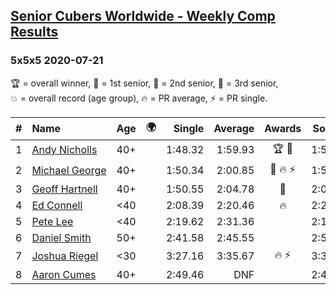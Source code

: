 <style>table {white-space: nowrap;}</style>
<link rel="stylesheet" type="text/css" href="/scw-comp/css/flags.css" />

## [Senior Cubers Worldwide - Weekly Comp Results](/scw-comp/results/)
### 5x5x5 2020-07-21

<span style="white-space: nowrap;">🏆 = overall winner</span>, <span style="white-space: nowrap;">🥇 = 1st senior</span>, <span style="white-space: nowrap;">🥈 = 2nd senior</span>, <span style="white-space: nowrap;">🥉 = 3rd senior</span>, <span style="white-space: nowrap;">💥 = overall record (age group)</span>, <span style="white-space: nowrap;">🔥 = PR average</span>, <span style="white-space: nowrap;">⚡ = PR single</span>.

| # | Name | Age | 🌍 | Single | Average | Awards | Solve 1 | Solve 2 | Solve 3 | Solve 4 | Solve 5 | Video |
| :--: | :-- | :--: | :--: | --: | --: | :--: | --: | --: | --: | --: | --: | :-- |
| 1 | [Andy Nicholls](../../persons/andy_nicholls/555.md) | 40+ | <i class="flag flag-GB" /> | 1:48.32 | 1:59.93 | 🏆 🥇 | 1:54.52 | 2:01.26 | 2:06.35 | 1:48.32 | 2:04.01 | [Desktop](https://www.facebook.com/events/3081159145282455/permalink/3099228750142161) / [Mobile](https://m.facebook.com/events/3081159145282455?view=permalink&id=3099228750142161) |
| 2 | [Michael George](../../persons/michael_george/555.md) | 40+ | <i class="flag flag-GB" /> | 1:50.34 | 2:00.85 | 🥈 🔥 ⚡ | 1:50.34 | 2:01.54 | 2:00.57 | 2:00.45 | 2:23.00 | [Desktop](https://www.facebook.com/michael.george.545/videos/10214016542247959) / [Mobile](https://m.facebook.com/michael.george.545/videos/10214016542247959) |
| 3 | [Geoff Hartnell](../../persons/geoff_hartnell/555.md) | 40+ | <i class="flag flag-GB" /> | 1:50.55 | 2:04.78 | 🥉 | 2:05.67 | 2:02.64 | 1:50.55 | 2:20.48 | 2:06.03 | [Desktop](https://www.facebook.com/events/3081159145282455/permalink/3093503174048052) / [Mobile](https://m.facebook.com/events/3081159145282455?view=permalink&id=3093503174048052) |
| 4 | [Ed Connell](../../persons/ed_connell/555.md) | <40 | <i class="flag flag-IE" /> | 2:08.39 | 2:20.46 | 🔥 | 2:22.09 | 2:22.57 | 2:08.39 | 3:07.73 | 2:16.71 | [Desktop](https://www.facebook.com/events/3081159145282455/permalink/3093755244022845) / [Mobile](https://m.facebook.com/events/3081159145282455?view=permalink&id=3093755244022845) |
| 5 | [Pete Lee](../../persons/pete_lee/555.md) | <40 | <i class="flag flag-GB" /> | 2:19.62 | 2:31.36 |  | 2:19.62 | 2:52.43 | 2:24.92 | 2:37.61 | 2:31.56 | [Desktop](https://www.facebook.com/events/3081159145282455/permalink/3097239843674385) / [Mobile](https://m.facebook.com/events/3081159145282455?view=permalink&id=3097239843674385) |
| 6 | [Daniel Smith](../../persons/daniel_smith/555.md) | 50+ | <i class="flag flag-US" /> | 2:41.58 | 2:45.55 |  | 2:53.34 | 2:41.58 | 2:41.73 | DNS | DNS | [Desktop](https://www.facebook.com/events/3081159145282455/permalink/3097459720319064) / [Mobile](https://m.facebook.com/events/3081159145282455?view=permalink&id=3097459720319064) |
| 7 | [Joshua Riegel](../../persons/joshua_riegel/555.md) | <30 | <i class="flag flag-US" /> | 3:27.16 | 3:35.67 | 🔥 ⚡ | 3:37.82 | 3:27.16 | 3:42.02 | DNS | DNS | [Desktop](https://www.facebook.com/events/3081159145282455/permalink/3099453856786317) / [Mobile](https://m.facebook.com/events/3081159145282455?view=permalink&id=3099453856786317) |
| 8 | [Aaron Cumes](../../persons/aaron_cumes/555.md) | 40+ | <i class="flag flag-GB" /> | 2:49.46 | DNF |  | 2:49.46 | DNS | DNS | DNS | DNS | [Desktop](https://www.facebook.com/events/3081159145282455/permalink/3087536224644747) / [Mobile](https://m.facebook.com/events/3081159145282455?view=permalink&id=3087536224644747) |

<!-- Global site tag (gtag.js) - Google Analytics -->
<script async src="https://www.googletagmanager.com/gtag/js?id=UA-86348435-3"></script>
<script>window.dataLayer = window.dataLayer || []; function gtag() {dataLayer.push(arguments);} gtag('js', new Date()); gtag('config', 'UA-86348435-3');</script>
